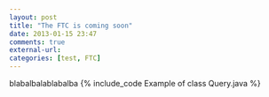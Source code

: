 ```yaml
---
layout: post
title: "The FTC is coming soon"
date: 2013-01-15 23:47
comments: true
external-url:
categories: [test, FTC]
---
```

blabalbalablabalba
{% include_code Example of class Query.java %}
